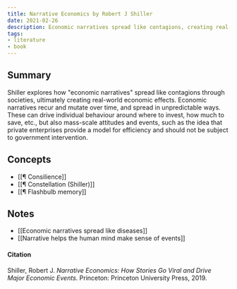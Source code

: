 ```yaml
---
title: Narrative Economics by Robert J Shiller
date: 2021-02-26
description: Economic narratives spread like contagions, creating real-world economic effects.
tags:
- literature
- book
---
```

## Summary
Shiller explores how "economic narratives" spread like contagions through societies, ultimately creating real-world economic effects. Economic narratives recur and mutate over time, and spread in unpredictable ways. These can drive individual behaviour around where to invest, how much to save, etc., but also mass-scale attitudes and events, such as the idea that private enterprises provide a model for efficiency and should not be subject to government intervention. 

## Concepts
- [[¶ Consilience]]
- [[¶ Constellation (Shiller)]]
- [[¶ Flashbulb memory]]

## Notes
- [[Economic narratives spread like diseases]]
- [[Narrative helps the human mind make sense of events]]

#### Citation
Shiller, Robert J. *Narrative Economics: How Stories Go Viral and Drive Major Economic Events*. Princeton: Princeton University Press, 2019.

